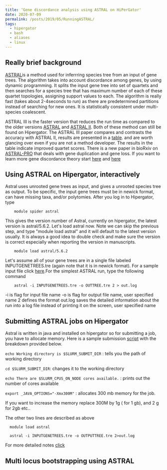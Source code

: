 ```yaml
---
title: ‘Gene discordance analysis using ASTRAL on HiPerGator'
date: 2020-07-09
permalink: /posts/2019/05/RunningASTRAL/
tags:
  - hipergator
  - bash
  - aliases
  - linux
--- 
```


Really brief background 
--------

[ASTRAL](https://bmcbioinformatics.biomedcentral.com/articles/10.1186/s12859-018-2129-y)is a method used for inferrring species tree from an input of gene trees.
The algorithm takes into account discordance among genes, by using dynamic programming. It splits the input gene tree into set of quartets and then searches for a species tree that has maximum number of each of these quartet topologies, assigning support values to each. The algorithm is really fast (takes about 2-4seconds to run) as there are predetermined  partitions instead of searching for new ones. It is statistically consistent under multi-species coalescent. 

ASTRAL III  is the faster version that reduces the run time as compared to the older versions [ASTRAL](https://academic.oup.com/bioinformatics/article/30/17/i541/200803) and [ASTRAL II](https://pubmed.ncbi.nlm.nih.gov/26072508/). 
Both of these method can still be found on Hipergator. The ASTRAL III paper compares and contrasts the accuracy with ASTRAL II, results are presented in a [table](https://bmcbioinformatics.biomedcentral.com/articles/10.1186/s12859-018-2129-y/tables/1).
and are worth glancing over even if you are not a method developer. The results in the table indicate improved quartet scores. 
There is a new paper in bioRxiv on [ASTRAL-PRO](https://www.biorxiv.org/content/10.1101/2019.12.12.874727v2) that deals with gene duplication and gene loss.
If you want to learn more gene discordance theory start [here](https://academic.oup.com/sysbio/article/46/3/523/1651369) and [here](https://www.cell.com/trends/ecology-evolution/fulltext/S0169-5347(09)00084-6?)


Using ASTRAL on Hipergator, interactively
---------
Astral uses unrooted gene trees as input, and gives a unrooted species tree as output. To be specific, the input gene trees must be in newick format, can have missing taxa, and/or polytomies. 
After you log in to Hipergator, type

        module spider astral 
        
This gives the version number of Astral, currently on hipergator, the latest version is astral/5.6.2. Let's load astral now. Note we can skip the previous step, and type "module load astral" and it will default to the latest version usually.
It is always a good idea to double check and make sure the version is correct especially when reporting the version in manuscripts.

        module load astral/5.6.2
        

Let's assume all of your gene trees are in a single file labeled INPUTGENETREES.tre (again note that it is in newick format). For a sample input file click [here]().For the simplest ASTRAL run, type the following command
 
        astral -i INPUTGENETREES.tre -o OUTTREE.tre 2 > out.log
 
 
-i is flag for input file name
-o is flag for output file name, user specified name
2 defines the format
out.log saves the detailed information about the run into a log file instead of printing it on the screen, user specified name
 
Submitting ASTRAL jobs on Hipergator
---------
Astral is written in java and installed on hipergator so for submitting a job, you have to allocate memory. Here is a sample submission [script](http://NatyaHans.github.io/files/slurm_astral.sh) with the breakdown provided below.
 
`echo Working directory is $SLURM_SUBMIT_DIR` : tells you the path of working directory

`cd $SLURM_SUBMIT_DIR`: changes it to the working directory

`echo There are $SLURM_CPUS_ON_NODE cores available.` : prints out the number of cores available

`export _JAVA_OPTIONS="-Xmx300M"` : allocates 300 mb memory for the job.

If you want to increase the memory replace 300M by 1g ( for 1 gb), and 2 g for 2gb etc..

The other two lines are described as above

      module load astral

      astral -i INPUTGENETREES.tre -o OUTPUTTREE.tre 2>out.log


 
 For more detailed notes [click](https://github.com/smirarab/ASTRAL/blob/master/README.md)
 
  
 Multi locus bootstrapping using ASTRAL
 ----------

